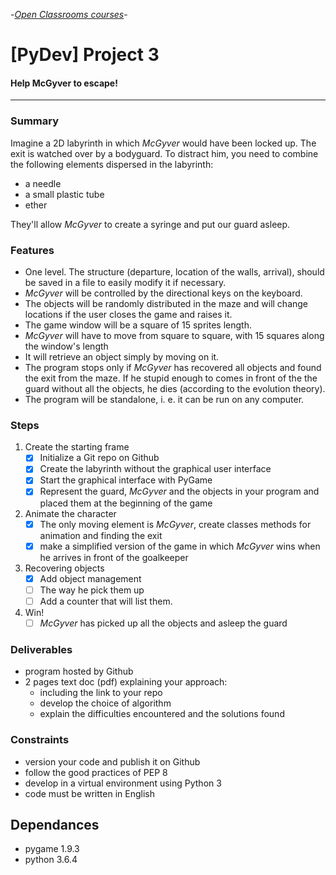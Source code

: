 -[_Open Classrooms courses_](https://openclassrooms.com/projects/aidez-macgyver-a-sechapper)-

# [PyDev] Project 3

#### Help McGyver to escape!

----

### Summary

Imagine a 2D labyrinth in which _McGyver_ would have been locked up.
The exit is watched over by a bodyguard. To distract him, you need to
combine the following elements dispersed in the labyrinth:

* a needle
* a small plastic tube
* ether

They'll allow _McGyver_ to create a syringe and put our guard asleep.


### Features

* One level. The structure (departure, location of the walls, arrival),
should be saved in a file to easily modify it if necessary.
* _McGyver_ will be controlled by the directional keys on the keyboard.
* The objects will be randomly distributed in the maze and will change
locations if the user closes the game and raises it.
* The game window will be a square of 15 sprites length.
* _McGyver_ will have to move from square to square, with 15 squares along
the window's length
* It will retrieve an object simply by moving on it.
* The program stops only if _McGyver_ has recovered all objects and found
the exit from the maze. If he stupid enough to comes in front of the the
guard without all the objects, he dies (according to the evolution theory).
* The program will be standalone, i. e. it can be run on any computer.

### Steps

1. Create the starting frame
    * [x] Initialize a Git repo on Github
    * [x] Create the labyrinth without the graphical user interface
    * [x] Start the graphical interface with PyGame
    * [x] Represent the guard, _McGyver_ and the objects in your program
    and placed them at the beginning of the game
2. Animate the character
    * [x] The only moving element is _McGyver_, create classes methods for
    animation and finding the exit
    * [x] make a simplified version of the game in which _McGyver_ wins
    when he arrives in front of the goalkeeper
3. Recovering objects
    * [x] Add object management
    * [ ] The way he pick them up
    * [ ] Add a counter that will list them.
4. Win!
    * [ ] _McGyver_ has picked up all the objects and asleep the guard

### Deliverables

* program hosted by Github
* 2 pages text doc (pdf) explaining your approach:
    * including the link to your repo
    * develop the choice of algorithm
    * explain the difficulties encountered and the solutions found

### Constraints

* version your code and publish it on Github
* follow the good practices of PEP 8
* develop in a virtual environment using Python 3
* code must be written in English

## Dependances

* pygame 1.9.3
* python 3.6.4

